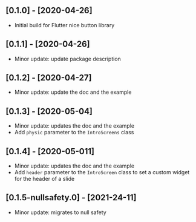 ## [0.1.0] - [2020-04-26]

* Initial build for Flutter nice button library

## [0.1.1] - [2020-04-26]

* Minor update: update package description


## [0.1.2] - [2020-04-27]

* Minor update: update the doc and the example


## [0.1.3] - [2020-05-04]

* Minor update: updates the doc and the example
* Add `physic` parameter to the `IntroScreens` class

## [0.1.4] - [2020-05-011]

* Minor update: updates the doc and the example
* Add `header` parameter to the `IntroScreen` class to set a custom widget for the header of a slide

## [0.1.5-nullsafety.0] - [2021-24-11]

* Minor update: migrates to null safety